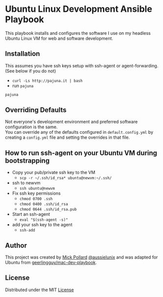 # Ubuntu Linux Development Ansible Playbook

This playbook installs and configures the software I use on my headless Ubuntu Linux VM for web and software development.

## Installation

This assumes you have ssh keys setup with ssh-agent or agent-forwarding. (See below if you do not)

* `curl -Ls http://pajuna.it | bash`
* run `pajuna`

```bash
pajuna
```

## Overriding Defaults

Not everyone's development environment and preferred software configuration is the same.  
You can override any of the defaults configured in `default.config.yml` by creating a `config.yml` file and setting the overrides in that file.

## How to run ssh-agent on your Ubuntu VM during bootstrapping

* Copy your pub/private ssh key to the VM
  * `scp -r ~/.ssh/id_rsa* ubuntu@newvm:~/.ssh/`
* ssh to newvm
  * `ssh ubuntu@newvm`
* Fix ssh key permissions
  * `chmod 0700 .ssh`
  * `chmod 0400 .ssh/id_rsa`
  * `chmod 0644 .ssh/id_rsa.pub`
* Start an ssh-agent
  * `eval "$(ssh-agent -s)"`
* add your ssh key to the agent
  * `ssh-add`

## Author

This project was created by [Mick Pollard](https://aussielunix.io) [@aussielunix](https://twitter.com/aussielunix) and was adapted for Ubuntu from [geerlingguy/mac-dev-playbook](https://github.com/geerlingguy/mac-dev-playbook).

## License

Distributed under the MIT [License](https://github.com/pajuna/mystation/blob/master/LICENSE)
